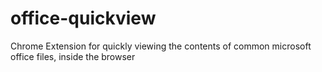 # office-quickview
Chrome Extension for quickly viewing the contents of common microsoft office files, inside the browser
